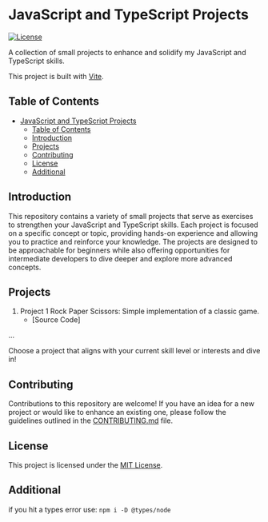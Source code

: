 # JavaScript and TypeScript Projects

[![License](https://img.shields.io/badge/license-MIT-blue.svg)](https://github.com/your-username/repo-name/blob/main/LICENSE)

A collection of small projects to enhance and solidify my JavaScript and TypeScript skills.

This project is built with [Vite](https://vitejs.dev/).

## Table of Contents

- [JavaScript and TypeScript Projects](#javascript-and-typescript-projects)
  - [Table of Contents](#table-of-contents)
  - [Introduction](#introduction)
  - [Projects](#projects)
  - [Contributing](#contributing)
  - [License](#license)
  - [Additional](#additional)

## Introduction

This repository contains a variety of small projects that serve as exercises to strengthen your JavaScript and TypeScript skills. Each project is focused on a specific concept or topic, providing hands-on experience and allowing you to practice and reinforce your knowledge. The projects are designed to be approachable for beginners while also offering opportunities for intermediate developers to dive deeper and explore more advanced concepts.

## Projects

1. Project 1 Rock Paper Scissors: Simple implementation of a classic game.
   - [Source Code]

...

Choose a project that aligns with your current skill level or interests and dive in!

## Contributing

Contributions to this repository are welcome! If you have an idea for a new project or would like to enhance an existing one, please follow the guidelines outlined in the [CONTRIBUTING.md](CONTRIBUTING.md) file.

## License

This project is licensed under the [MIT License](LICENSE).

## Additional

if you hit a types error use: `npm i -D @types/node`
